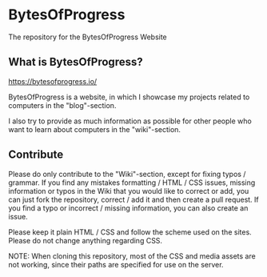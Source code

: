 # BytesOfProgress
The repository for the BytesOfProgress Website

## What is BytesOfProgress?

https://bytesofprogress.io/

BytesOfProgress is a website, in which I showcase my projects related to computers in the "blog"-section.

I also try to provide as much information as possible for other people who want to learn about computers in the "wiki"-section.

## Contribute

Please do only contribute to the "Wiki"-section, except for fixing typos / grammar.
If you find any mistakes formatting / HTML / CSS issues, missing information or typos in the Wiki that you would like to correct or add, you can just fork the repository, correct / add it and then create a pull request. If you find a typo or incorrect / missing information, you can also create an issue.

Please keep it plain HTML / CSS and follow the scheme used on the sites. Please do not change anything regarding CSS.

NOTE: When cloning this repository, most of the CSS and media assets are not working, since their paths are specified for use on the server.